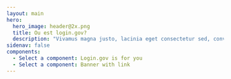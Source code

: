 ```yaml
---
layout: main
hero:
  hero_image: header@2x.png
  title: Ou est login.gov?
  description: "Vivamus magna justo, lacinia eget consectetur sed, convallis at tellus. "
sidenav: false
components:
  - Select a component: Login.gov is for you
  - Select a component: Banner with link
---
```

